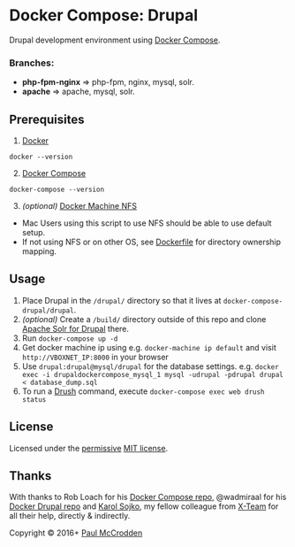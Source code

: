 # Docker Compose: Drupal

Drupal development environment using [Docker Compose](https://docs.docker.com/compose/).

### Branches:
+ **php-fpm-nginx** => php-fpm, nginx, mysql, solr.
+ **apache** => apache, mysql, solr.

## Prerequisites

1. [Docker](http://docker.com)
  ```
  docker --version
  ```
2. [Docker Compose](https://docs.docker.com/compose/)
  ```
  docker-compose --version
  ```
3. *(optional)* [Docker Machine NFS](https://github.com/adlogix/docker-machine-nfs)
 * Mac Users using this script to use NFS should be able to use default setup.
 * If not using NFS or on other OS, see [Dockerfile](https://github.com/mccrodp/drupal-docker-compose/blob/master/Dockerfile) for directory ownership mapping.

## Usage

1. Place Drupal in the `/drupal/` directory so that it lives at `docker-compose-drupal/drupal`.
2. *(optional)* Create a `/build/` directory outside of this repo and clone [Apache Solr for Drupal](https://github.com/mxr576/apachesolr-drupal-docker) there.
3. Run `docker-compose up -d`
4. Get docker machine ip using e.g. `docker-machine ip default` and visit `http://VBOXNET_IP:8000` in your browser
5. Use `drupal:drupal@mysql/drupal` for the database settings. e.g. `docker exec -i drupaldockercompose_mysql_1 mysql -udrupal -pdrupal drupal < database_dump.sql`
6. To run a [Drush](http://drush.org) command, execute `docker-compose exec web drush status`

## License

Licensed under the [permissive](http://en.wikipedia.org/wiki/Permissive_free_software_licence) [MIT license](http://creativecommons.org/licenses/MIT/).

## Thanks
With thanks to Rob Loach for his [Docker Compose repo](https://github.com/RobLoach/docker-compose-drupal), @wadmiraal for his [Docker Drupal repo](https://github.com/wadmiraal/docker-drupal/) and [Karol Sojko](https://github.com/karolsojko), my fellow colleague from [X-Team](x-team.com) for all their help, directly & indirectly.

Copyright &copy; 2016+ [Paul McCrodden](http://opensourceopenmind.ninja)
